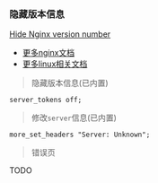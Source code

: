### 隐藏版本信息
[Hide Nginx version number](https://github.com/trimstray/nginx-admins-handbook/blob/master/doc/RULES.md#rationale-39)
- [更多nginx文档](https://weiliang-ms.github.io/nginx/)
- [更多linux相关文档](https://weiliang-ms.github.io/wl-awesome/)

> 隐藏版本信息(已内置)

```nginx configuration
server_tokens off;
```

> 修改`server`信息(已内置)

```nginx configuration
more_set_headers "Server: Unknown";
```

> 错误页

TODO


